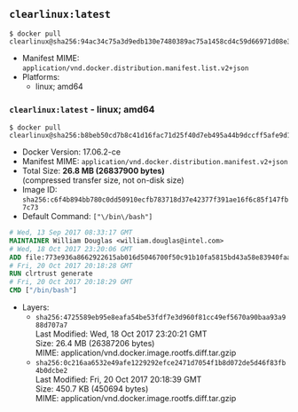 ## `clearlinux:latest`

```console
$ docker pull clearlinux@sha256:94ac34c75a3d9edb130e7480389ac75a1458cd4c59d66971d08e3a16a6b5aa0c
```

-	Manifest MIME: `application/vnd.docker.distribution.manifest.list.v2+json`
-	Platforms:
	-	linux; amd64

### `clearlinux:latest` - linux; amd64

```console
$ docker pull clearlinux@sha256:b8beb50cd7b8c41d16fac71d25f40d7eb495a44b9dccff5afe9d1284e5eeabc6
```

-	Docker Version: 17.06.2-ce
-	Manifest MIME: `application/vnd.docker.distribution.manifest.v2+json`
-	Total Size: **26.8 MB (26837900 bytes)**  
	(compressed transfer size, not on-disk size)
-	Image ID: `sha256:c6f4b894bb780c0dd50910ecfb783718d37e42377f391ae16f6c85f147fb7c73`
-	Default Command: `["\/bin\/bash"]`

```dockerfile
# Wed, 13 Sep 2017 08:33:17 GMT
MAINTAINER William Douglas <william.douglas@intel.com>
# Wed, 18 Oct 2017 23:20:06 GMT
ADD file:773e936a8662922615ab016d5046700f50c91b10fa5815bd43a58e83940faac5 in / 
# Fri, 20 Oct 2017 20:18:28 GMT
RUN clrtrust generate
# Fri, 20 Oct 2017 20:18:29 GMT
CMD ["/bin/bash"]
```

-	Layers:
	-	`sha256:4725589eb95e8eafa54be53fdf7e3d960f81cc49ef5670a90baa93a988d707a7`  
		Last Modified: Wed, 18 Oct 2017 23:20:21 GMT  
		Size: 26.4 MB (26387206 bytes)  
		MIME: application/vnd.docker.image.rootfs.diff.tar.gzip
	-	`sha256:0c216aa6532e49afe1229292efce2471d7054f1b8d072de5d46f83fb4b0dcbe2`  
		Last Modified: Fri, 20 Oct 2017 20:18:39 GMT  
		Size: 450.7 KB (450694 bytes)  
		MIME: application/vnd.docker.image.rootfs.diff.tar.gzip
